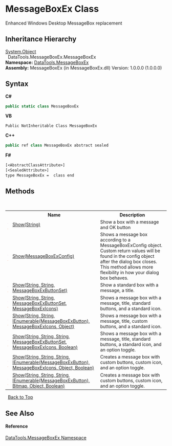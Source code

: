# MessageBoxEx Class
 

Enhanced Windows Desktop MessageBox replacement


## Inheritance Hierarchy
<a href="https://docs.microsoft.com/dotnet/api/system.object" target="_blank">System.Object</a><br />&nbsp;&nbsp;DataTools.MessageBoxEx.MessageBoxEx<br />
**Namespace:**&nbsp;<a href="2e83881a-7861-f510-1d85-b20875f0dcb4">DataTools.MessageBoxEx</a><br />**Assembly:**&nbsp;MessageBoxEx (in MessageBoxEx.dll) Version: 1.0.0.0 (1.0.0.0)

## Syntax

**C#**<br />
``` C#
public static class MessageBoxEx
```

**VB**<br />
``` VB
Public NotInheritable Class MessageBoxEx
```

**C++**<br />
``` C++
public ref class MessageBoxEx abstract sealed
```

**F#**<br />
``` F#
[<AbstractClassAttribute>]
[<SealedAttribute>]
type MessageBoxEx =  class end
```


## Methods
&nbsp;<table><tr><th></th><th>Name</th><th>Description</th></tr><tr><td>![Public method](media/pubmethod.gif "Public method")![Static member](media/static.gif "Static member")</td><td><a href="c327a982-6402-48c7-68a2-d5649436f958">Show(String)</a></td><td>
Show a box with a message and OK button</td></tr><tr><td>![Public method](media/pubmethod.gif "Public method")![Static member](media/static.gif "Static member")</td><td><a href="d83733d3-fb75-1e92-70fe-9288672ba1be">Show(MessageBoxExConfig)</a></td><td>
Shows a message box according to a MessageBoxExConfig object. Custom return values will be found in the config object after the dialog box closes. This method allows more flexibility in how your dialog box behaves.</td></tr><tr><td>![Public method](media/pubmethod.gif "Public method")![Static member](media/static.gif "Static member")</td><td><a href="208c92c8-24b8-6c23-d43f-5490a610ac78">Show(String, String, MessageBoxExButtonSet)</a></td><td>
Show a standard box with a message, a title.</td></tr><tr><td>![Public method](media/pubmethod.gif "Public method")![Static member](media/static.gif "Static member")</td><td><a href="2ae24892-6878-6c77-1b1d-9d0165bf41af">Show(String, String, MessageBoxExButtonSet, MessageBoxExIcons)</a></td><td>
Shows a message box with a message, title, standard buttons, and a standard icon.</td></tr><tr><td>![Public method](media/pubmethod.gif "Public method")![Static member](media/static.gif "Static member")</td><td><a href="0c37fef2-9a70-ce18-c3b7-659245a06df7">Show(String, String, IEnumerable(MessageBoxExButton), MessageBoxExIcons, Object)</a></td><td>
Shows a message box with a message, title, custom buttons, and a standard icon.</td></tr><tr><td>![Public method](media/pubmethod.gif "Public method")![Static member](media/static.gif "Static member")</td><td><a href="cc0c0784-6510-d399-7c8a-1ea53ffbe9f2">Show(String, String, String, MessageBoxExButtonSet, MessageBoxExIcons, Boolean)</a></td><td>
Shows a message box with a message, title, standard buttons, a standard icon, and an option toggle.</td></tr><tr><td>![Public method](media/pubmethod.gif "Public method")![Static member](media/static.gif "Static member")</td><td><a href="c17dc28d-d4f8-5378-11ba-64ba8b0b0790">Show(String, String, String, IEnumerable(MessageBoxExButton), MessageBoxExIcons, Object, Boolean)</a></td><td>
Creates a message box with custom buttons, custom icon, and an option toggle.</td></tr><tr><td>![Public method](media/pubmethod.gif "Public method")![Static member](media/static.gif "Static member")</td><td><a href="6c04cfb5-b1ec-11fd-8810-8b76915ec4ed">Show(String, String, String, IEnumerable(MessageBoxExButton), Bitmap, Object, Boolean)</a></td><td>
Creates a message box with custom buttons, custom icon, and an option toggle.</td></tr></table>&nbsp;
<a href="#messageboxex-class">Back to Top</a>

## See Also


#### Reference
<a href="2e83881a-7861-f510-1d85-b20875f0dcb4">DataTools.MessageBoxEx Namespace</a><br />